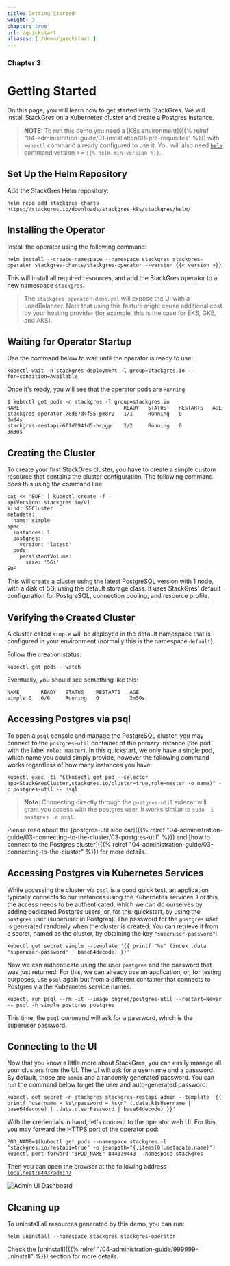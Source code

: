 ```yaml
---
title: Getting Started
weight: 3
chapter: true
url: /quickstart
aliases: [ /demo/quickstart ]
---
```


### Chapter 3

# Getting Started

On this page, you will learn how to get started with StackGres.
We will install StackGres on a Kubernetes cluster and create a Postgres instance.

> **NOTE:** To run this demo you need a [K8s environment]({{% relref "04-administration-guide/01-installation/01-pre-requisites" %}}) with `kubectl` command already configured to use it. You will also need [`helm`](https://helm.sh/) command version >= `{{% helm-min-version %}}`.

## Set Up the Helm Repository

Add the StackGres Helm repository:

```
helm repo add stackgres-charts https://stackgres.io/downloads/stackgres-k8s/stackgres/helm/
```

## Installing the Operator

Install the operator using the following command: 

```
helm install --create-namespace --namespace stackgres stackgres-operator stackgres-charts/stackgres-operator --version {{< version >}}
```

This will install all required resources, and add the StackGres operator to a new namespace `stackgres`.

> The `stackgres-operator-demo.yml` will expose the UI with a LoadBalancer. Note that using this feature
> might cause additional cost by your hosting provider (for example, this is the case for EKS, GKE, and AKS).

## Waiting for Operator Startup

Use the command below to wait until the operator is ready to use:

```
kubectl wait -n stackgres deployment -l group=stackgres.io --for=condition=Available
```

Once it's ready, you will see that the operator pods are `Running`:

```
$ kubectl get pods -n stackgres -l group=stackgres.io
NAME                                  READY   STATUS    RESTARTS   AGE
stackgres-operator-78d57d4f55-pm8r2   1/1     Running   0          3m34s
stackgres-restapi-6ffd694fd5-hcpgp    2/2     Running   0          3m30s

```

## Creating the Cluster

To create your first StackGres cluster, you have to create a simple custom resource that contains the cluster configuration.
The following command does this using the command line:

```
cat << 'EOF' | kubectl create -f -
apiVersion: stackgres.io/v1
kind: SGCluster
metadata:
  name: simple
spec:
  instances: 1
  postgres:
    version: 'latest'
  pods:
    persistentVolume: 
      size: '5Gi'
EOF
```

This will create a cluster using the latest PostgreSQL version with 1 node, with a disk of 5Gi using the default storage class.
It uses StackGres' default configuration for PostgreSQL, connection pooling, and resource profile.

## Verifying the Created Cluster

A cluster called `simple` will be deployed in the default namespace that is configured in your environment (normally this is the namespace `default`).

Follow the creation status:

```
kubectl get pods --watch
```

Eventually, you should see something like this:

```
NAME       READY   STATUS    RESTARTS   AGE
simple-0   6/6     Running   0          2m50s
```

## Accessing Postgres via psql

To open a `psql` console and manage the PostgreSQL cluster, you may connect to the `postgres-util` container of the primary instance (the pod with the label `role: master`).
In this quickstart, we only have a single pod, which name you could simply provide, however the following command works regardless of how many instances you have:

```
kubectl exec -ti "$(kubectl get pod --selector app=StackGresCluster,stackgres.io/cluster=true,role=master -o name)" -c postgres-util -- psql
```

> **Note:** Connecting directly through the `postgres-util` sidecar will grant you access with the postgres user. It works similar to `sudo -i postgres -c psql`.

Please read about the [postgres-util side car]({{% relref "04-administration-guide/03-connecting-to-the-cluster/03-postgres-util" %}}) and [how to connect to the Postgres cluster]({{% relref "04-administration-guide/03-connecting-to-the-cluster" %}}) for more details.


## Accessing Postgres via Kubernetes Services

While accessing the cluster via `psql` is a good quick test, an application typically connects to our instances using the Kubernetes services.
For this, the access needs to be authenticated, which we can do ourselves by adding dedicated Postgres users, or, for this quickstart, by using the `postgres` user (superuser in Postgres).
The password for the `postgres` user is generated randomly when the cluster is created.
You can retrieve it from a secret, named as the cluster, by obtaining the key `"superuser-password"`:

```
kubectl get secret simple --template '{{ printf "%s" (index .data "superuser-password" | base64decode) }}'
```

Now we can authenticate using the user `postgres` and the password that was just returned.
For this, we can already use an application, or, for testing purposes, use `psql` again but from a different container that connects to Postgres via the Kubernetes service names:

```
kubectl run psql --rm -it --image ongres/postgres-util --restart=Never -- psql -h simple postgres postgres
```

This time, the `psql` command will ask for a password, which is the superuser password.


## Connecting to the UI

Now that you know a little more about StackGres, you can easily manage all your clusters from the UI.
The UI will ask for a username and a password.
By default, those are `admin` and a randomly generated password.
You can run the command below to get the user and auto-generated password:

```
kubectl get secret -n stackgres stackgres-restapi-admin --template '{{ printf "username = %s\npassword = %s\n" (.data.k8sUsername | base64decode) ( .data.clearPassword | base64decode) }}'
```

With the credentials in hand, let's connect to the operator web UI. For this, you may forward the HTTPS port of the operator pod:

```
POD_NAME=$(kubectl get pods --namespace stackgres -l "stackgres.io/restapi=true" -o jsonpath="{.items[0].metadata.name}")
kubectl port-forward "$POD_NAME" 8443:9443 --namespace stackgres
```

Then you can open the browser at the following address [`localhost:8443/admin/`](https://localhost:8443/admin/)

![Admin UI Dashboard](simple-cluster-one-instance.png "Admin UI Dashboard")


## Cleaning up

To uninstall all resources generated by this demo, you can run:

```
helm uninstall --namespace stackgres stackgres-operator
```

Check the [uninstall]({{% relref "/04-administration-guide/999999-uninstall" %}}) section for more details.
